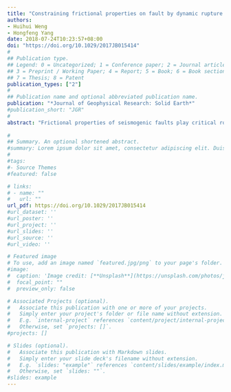 ```yaml
---
title: "Constraining frictional properties on fault by dynamic rupture simulations and near-field observation"
authors:
- Huihui Weng
- Hongfeng Yang
date: 2018-07-24T10:23:57+08:00
doi: "https://doi.org/10.1029/2017JB015414"
#
## Publication type.
## Legend: 0 = Uncategorized; 1 = Conference paper; 2 = Journal article;
## 3 = Preprint / Working Paper; 4 = Report; 5 = Book; 6 = Book section;
## 7 = Thesis; 8 = Patent
publication_types: ["2"]
#
## Publication name and optional abbreviated publication name.
publication: "*Journal of Geophysical Research: Solid Earth*"
#publication_short: "JGR"
#
abstract: "Frictional properties of seismogenic faults play critical roles in earthquake generation and rupture propagation. Although laboratory measurements have well revealed the frictional parameters of a variety of rock samples, those on seismogenic faults remain difficult to determine due to the strong trade-off between critical slip-weakening distance (d0) and strength drop. Here we conduct dynamic rupture simulations to determine the frictional parameters on the fault where the 2015 Mw7.8 Nepal earthquake occurred, with constraints from near-field seismic and geodetic observations, and kinematic source models. By utilizing different trade-off patterns of source parameters and multiple observations for the first time, we can determine the frictional parameters of the seismogenic fault. The best fit dynamic model yields a d0value of ~0.6 m, in contrast to the previous kinematical estimation of ~5 m (Galetzka et al., 2015, https://doi.org/10.1126/science.aac6383). The average fracture energy of this event is urn:x-wiley:21699313:media:jgrb52922:jgrb52922-math-0001 J/m2. Such approach can be used to determine the frictional parameters on seismogenic faults, which could serve for seismic hazard assessment by predicting ground motion from dynamic rupture simulations."
 
#
## Summary. An optional shortened abstract.
#summary: Lorem ipsum dolor sit amet, consectetur adipiscing elit. Duis posuere tellus ac convallis placerat. Proin tincidunt magna sed ex sollicitudin condimentum.
#
#tags:
#- Source Themes
#featured: false

# links:
# - name: ""
#   url: ""
url_pdf: https://doi.org/10.1029/2017JB015414
#url_dataset: ''
#url_poster: ''
#url_project: ''
#url_slides: ''
#url_source: ''
#url_video: ''

# Featured image
# To use, add an image named `featured.jpg/png` to your page's folder. 
#image:
#  caption: 'Image credit: [**Unsplash**](https://unsplash.com/photos/jdD8gXaTZsc)'
#  focal_point: ""
#  preview_only: false

# Associated Projects (optional).
#   Associate this publication with one or more of your projects.
#   Simply enter your project's folder or file name without extension.
#   E.g. `internal-project` references `content/project/internal-project/index.md`.
#   Otherwise, set `projects: []`.
#projects: []

# Slides (optional).
#   Associate this publication with Markdown slides.
#   Simply enter your slide deck's filename without extension.
#   E.g. `slides: "example"` references `content/slides/example/index.md`.
#   Otherwise, set `slides: ""`.
#slides: example
---
```

